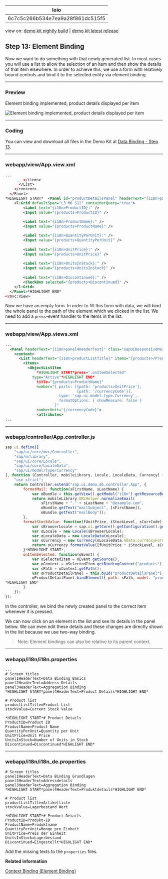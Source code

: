<!-- loio6c7c5c266b534e7ea9a28f861dc515f5 -->

| loio |
| -----|
| 6c7c5c266b534e7ea9a28f861dc515f5 |

<div id="loio">

view on: [demo kit nightly build](https://openui5nightly.hana.ondemand.com/#/topic/6c7c5c266b534e7ea9a28f861dc515f5) | [demo kit latest release](https://openui5.hana.ondemand.com/#/topic/6c7c5c266b534e7ea9a28f861dc515f5)</div>

## Step 13: Element Binding

Now we want to do something with that newly generated list. In most cases you will use a list to allow the selection of an item and then show the details of that item elsewhere. In order to achieve this, we use a form with relatively bound controls and bind it to the selected entity via element binding.

***

### Preview

   
  
Element binding implemented, product details displayed per item<a name="loio6c7c5c266b534e7ea9a28f861dc515f5__fig_r1j_pst_mr"/>

 ![](loio872d2ed3f9144fbfb82e028b17c52ce3_HiRes.png "Element binding implemented, product details displayed per item") 

***

### Coding

You can view and download all files in the Demo Kit at [Data Binding - Step 13](https://openui5.hana.ondemand.com/explored.html#/sample/sap.ui.core.tutorial.databinding.13/preview).

***

### webapp/view/App.view.xml

``` xml
...
        </items>
      </List>
    </content>
  </Panel>
*HIGHLIGHT START*  <Panel id="productDetailsPanel" headerText="{i18n>panel4HeaderText}" class="sapUiResponsiveMargin" width="auto">
    <l:Grid defaultSpan="L3 M6 S12" containerQuery="true">
        <Label text="{i18n>ProductID}:" />
        <Input value="{products>ProductID}" />
        
        <Label text="{i18n>ProductName}:" />
        <Input value="{products>ProductName}" />

        <Label text="{i18n>QuantityPerUnit}:" />
        <Input value="{products>QuantityPerUnit}" />
        
        <Label text="{i18n>UnitPrice}:" />
        <Input value="{products>UnitPrice}" />
        
        <Label text="{i18n>UnitsInStock}:" />
        <Input value="{products>UnitsInStock}" />
        
        <Label text="{i18n>Discontinued}:" />
        <CheckBox selected="{products>Discontinued}" />
    </l:Grid>    
  </Panel>*HIGHLIGHT END*
</mvc:View>

```

Now we have an empty form. In order to fill this form with data, we will bind the whole panel to the path of the element which we clicked in the list. We need to add a `press`-event handler to the items in the list.

***

### webapp/view/App.views.xml

``` xml
...
  <Panel headerText="{i18n>panel4HeaderText}" class="sapUiResponsiveMargin" width="auto">
    <content>
      <List headerText="{i18n>productListTitle}" items="{products>/Products}">
        <items>
          <ObjectListItem 
              *HIGHLIGHT START*press=".onItemSelected"
		    type="Active"*HIGHLIGHT END*
              title="{products>ProductName}"
              number="{ parts: [{path: 'products>UnitPrice'},
                                {path: '/currencyCode'}],
                        type: 'sap.ui.model.type.Currency',
                        formatOptions: { showMeasure: false }
                      }"
              numberUnit="{/currencyCode}">
              <attributes>
... 
```

***

### webapp/controller/App.controller.js

``` js
sap.ui.define([
	"sap/ui/core/mvc/Controller",
	"sap/m/library",
	"sap/ui/core/Locale",
	"sap/ui/core/LocaleData",
	"sap/ui/model/type/Currency"
], function (Controller, mobileLibrary, Locale, LocaleData, Currency) {
	"use strict";
	return Controller.extend("sap.ui.demo.db.controller.App", {
		formatMail: function(sFirstName, sLastName) {
			var oBundle = this.getView().getModel("i18n").getResourceBundle();
			return mobileLibrary.URLHelper.normalizeEmail(
				sFirstName + "." + sLastName + "@example.com",
				oBundle.getText("mailSubject", [sFirstName]),
				oBundle.getText("mailBody"));
		},
		formatStockValue: function(fUnitPrice, iStockLevel, sCurrCode) {
			var sBrowserLocale = sap.ui.getCore().getConfiguration().getLanguage();
			var oLocale = new Locale(sBrowserLocale);
			var oLocaleData = new LocaleData(oLocale);
			var oCurrency = new Currency(oLocaleData.mData.currencyFormat);
			return oCurrency.formatValue([fUnitPrice * iStockLevel, sCurrCode], "string");
		}*HIGHLIGHT START*,
		onItemSelected: function(oEvent) {
			var oSelectedItem = oEvent.getSource();
			var oContext = oSelectedItem.getBindingContext("products");
			var sPath = oContext.getPath();
			var oProductDetailPanel = this.byId("productDetailsPanel");
			oProductDetailPanel.bindElement({ path: sPath, model: "products" });
*HIGHLIGHT END*
		}
	});
});

```

In the controller, we bind the newly created panel to the correct item whenever it is pressed.

We can now click on an element in the list and see its details in the panel below. We can even edit these details and these changes are directly shown in the list because we use two-way binding.

> Note:
> Element bindings can also be relative to its parent context.
> 
> 

***

### webapp/i18n/i18n.properties

``` prefs
...
# Screen titles
panel1HeaderText=Data Binding Basics
panel2HeaderText=Address Details
panel3HeaderText=Aggregation Binding
*HIGHLIGHT START*panel4HeaderText=Product Details*HIGHLIGHT END*

# Product list
productListTitle=Product List
stockValue=Current Stock Value

*HIGHLIGHT START*# Product Details
ProductID=Product ID
ProductName=Product Name
QuantityPerUnit=Quantity per Unit
UnitPrice=Unit Price
UnitsInStock=Number of Units in Stock
Discontinued=Discontinued*HIGHLIGHT END*

```

***

### webapp/i18n/i18n\_de.properties

``` prefs
# Screen titles
panel1HeaderText=Data Binding Grundlagen
panel2HeaderText=Adressdetails
panel3HeaderText=Aggregation Binding
*HIGHLIGHT START*panel4HeaderText=Produktdetails*HIGHLIGHT END*
 
# Product list
productListTitle=Artikelliste
stockValue=Lagerbestand Wert

*HIGHLIGHT START*# Product Details
ProductID=Produkt-ID
ProductName=Produktname
QuantityPerUnit=Menge pro Einheit
UnitPrice=Preis der Einheit
UnitsInStock=Lagerbestand
Discontinued=Eingestellt*HIGHLIGHT END*
```

Add the missing texts to the `properties` files.

**Related information**  


[Context Binding \(Element Binding\)](Context_Binding_(Element_Binding)_91f05e8.md)

